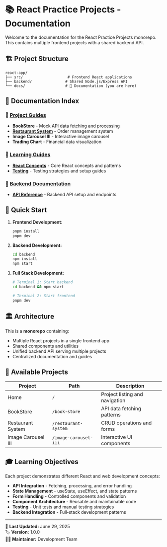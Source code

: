 # 📚 React Practice Projects - Documentation

Welcome to the documentation for the React Practice Projects monorepo. This contains multiple frontend projects with a shared backend API.

## 🏗️ Project Structure

```
react-app/
├── src/                    # Frontend React applications
├── backend/               # Shared Node.js/Express API
└── docs/                  # 📖 Documentation (you are here)
```

## 📖 Documentation Index

### 🎯 [Project Guides](./projects/)

- **[BookStore](../src/pages/BookStore/README.md)** - Mock API data fetching and processing
- **[Restaurant System](../src/pages/RestaurantSystem/README.md)** - Order management system
- **Image Carousel III** - Interactive image carousel
- **Trading Chart** - Financial data visualization

### 🧠 [Learning Guides](./guides/)

- **[React Concepts](./guides/react-concepts/)** - Core React concepts and patterns
- **[Testing](./guides/testing/)** - Testing strategies and setup guides

### 🔧 [Backend Documentation](./backend/)

- **[API Reference](./backend/)** - Backend API setup and endpoints

## 🚀 Quick Start

1. **Frontend Development:**

   ```bash
   pnpm install
   pnpm dev
   ```

2. **Backend Development:**

   ```bash
   cd backend
   npm install
   npm start
   ```

3. **Full Stack Development:**

   ```bash
   # Terminal 1: Start backend
   cd backend && npm start

   # Terminal 2: Start frontend
   pnpm dev
   ```

## 🏛️ Architecture

This is a **monorepo** containing:

- Multiple React projects in a single frontend app
- Shared components and utilities
- Unified backend API serving multiple projects
- Centralized documentation and guides

## 📱 Available Projects

| Project            | Path                  | Description                    |
| ------------------ | --------------------- | ------------------------------ |
| Home               | `/`                   | Project listing and navigation |
| BookStore          | `/book-store`         | API data fetching patterns     |
| Restaurant System  | `/restaurant-system`  | CRUD operations and forms      |
| Image Carousel III | `/image-carousel-iii` | Interactive UI components      |

## 🎓 Learning Objectives

Each project demonstrates different React and web development concepts:

- **API Integration** - Fetching, processing, and error handling
- **State Management** - useState, useEffect, and state patterns
- **Form Handling** - Controlled components and validation
- **Component Architecture** - Reusable and maintainable code
- **Testing** - Unit tests and manual testing strategies
- **Backend Integration** - Full-stack development patterns

---

📅 **Last Updated:** June 29, 2025  
🏷️ **Version:** 1.0.0  
🧑‍💻 **Maintainer:** Development Team
